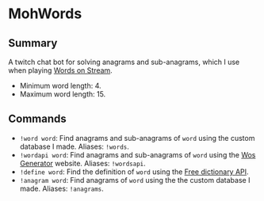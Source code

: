 # MohWords

## Summary

A twitch chat bot for solving anagrams and sub-anagrams, which I use when playing [Words on Stream](https://wos.gg/).

- Minimum word length: 4.
- Maximum word length: 15.

## Commands

- `!word word`: Find anagrams and sub-anagrams of `word` using the custom database I made. Aliases: `!words`.
- `!wordapi word`: Find anagrams and sub-anagrams of `word` using
  the [Wos Generator](https://word.tips/word-generator/) website.
  Aliases: `!wordsapi`.
- `!define word`: Find the definition of `word` using the [Free dictionary API](https://dictionaryapi.dev/).
- `!anagram word`: Find anagrams of `word` using the the custom database I made. Aliases: `!anagrams`.